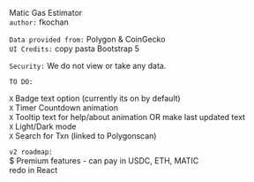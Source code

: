 Matic Gas Estimator  
```author:``` fkochan

```Data provided from:``` Polygon & CoinGecko   
```UI Credits:``` copy pasta Bootstrap 5

```Security:``` We do not view or take any data.

```TO DO:```

```X``` Badge text option (currently its on by default)  
```X```  Timer Countdown animation  
```X```  Tooltip text for help/about animation OR make last updated text  
```X```  Light/Dark mode  
```X```  Search for Txn (linked to Polygonscan)  

```v2 roadmap:```  
$ Premium features - can pay in USDC, ETH, MATIC  
redo in React


